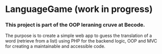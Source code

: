 # LanguageGame (work in progress)

### This project is part of the OOP leraning cruve at Becode.

The purpose is to create a simple web app to guess the translation of a word (retrieve from a list) using PHP for the backend logic, OOP and MVC for creating a maintainable and accessible code.

